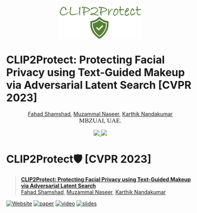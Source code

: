 <p align="center">
  <img src="github_logo.jpg" align="center" width="44%">

  # CLIP2Protect: Protecting Facial Privacy using Text-Guided Makeup via Adversarial Latent Search [CVPR 2023]
  <p align="center">
    <a href="https://github.com/youquanl">Fahad Shamshad</a>,
    <a href="https://ldkong.com">Muzammal Naseer</a>,
    <a href="http://cen-jun.com">Karthik Nandakumar</a>
    <br>
    <span style="font-family: 'Old English Text MT', serif; font-size: larger;">MBZUAI, UAE.</span>
  </p>
</p>

<p align="center">
  <a href="https://fahadshamshad.github.io/clip2protect/" target='_blank'>
    <img src=https://img.shields.io/badge/Project-Website-87CEEB">
  </a>

  <a href="https://www.youtube.com/watch?v=CUSVyvM_-6o" target='_blank'>
    <img src="https://img.shields.io/badge/Video-Presentation-F9D371">
  </a>
</p>





# CLIP2Protect:shield: [CVPR 2023]

> [**CLIP2Protect: Protecting Facial Privacy using Text-Guided Makeup via Adversarial Latent Search**](https://openaccess.thecvf.com/content/CVPR2023/papers/Shamshad_CLIP2Protect_Protecting_Facial_Privacy_Using_Text-Guided_Makeup_via_Adversarial_Latent_CVPR_2023_paper.pdf)<br>
> [Fahad Shamshad](https://scholar.google.com.pk/citations?user=d7QL4wkAAAAJ&hl=en), [Muzammal Naseer](https://scholar.google.ch/citations?user=tM9xKA8AAAAJ&hl=en), [Karthik Nandakumar](https://scholar.google.ch/citations?hl=en&user=2qx0RnEAAAAJ)


[![Website](https://img.shields.io/badge/Project-Website-87CEEB)](https://muzairkhattak.github.io/multimodal-prompt-learning/)
[![paper](https://img.shields.io/badge/arXiv-Paper-<COLOR>.svg)](https://arxiv.org/abs/2210.03117)
[![video](https://img.shields.io/badge/Video-Presentation-F9D371)](https://youtu.be/fmULeaqAzfg)
[![slides](https://img.shields.io/badge/Presentation-Slides-B762C1)](https://drive.google.com/file/d/1GYei-3wjf4OgBVKi9tAzeif606sHBlIA/view?usp=share_link)

